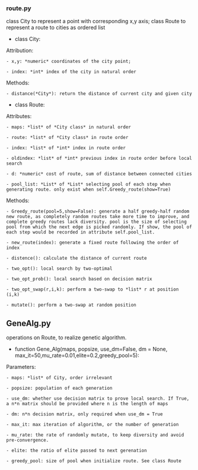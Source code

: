 ### route.py

class City to represent a point with corresponding x,y axis; class Route to represent a route to cities as ordered list

- class City: 

Attribution: 

	- x,y: *numeric* coordinates of the city point; 

	- index: *int* index of the city in natural order

Methods:

	- distance(*City*): return the distance of current city and given city  

- class Route:

Attributes: 

	- maps: *list* of *City class* in natural order

	- route: *list* of *City class* in route order

	- index: *list* of *int* index in route order

	- oldindex: *list* of *int* previous index in route order before local search

	- d: *numeric* cost of route, sum of distance between connected cities

	- pool_list: *List* of *List* selecting pool of each step when generating route. only exist when self.Greedy_route(show=True)

Methods:

	- Greedy_route(pool=5,show=False): generate a half greedy-half random new route, as completely random routes take more time to improve, and complete greedy routes lack diversity. pool is the size of selecting pool from which the next edge is picked randomly. If show, the pool of each step would be recorded in attribute self.pool_list.

	- new_route(index): generate a fixed route following the order of index 

	- distence(): calculate the distance of current route

	- two_opt(): local search by two-optimal 

	- two_opt_prob(): local search based on decision matrix

	- two_opt_swap(r,i,k): perform a two-swap to *list* r at position (i,k)

	- mutate(): perform a two-swap at random position


## GeneAlg.py

operations on Route, to realize genetic algorithm.

- function Gene_Alg(maps, popsize, use_dm=False, dm = None, max_it=50,mu_rate=0.01,elite=0.2,greedy_pool=5):

Parameters:

	- maps: *list* of City, order irrelevant

	- popsize: population of each generation

	- use_dm: whether use decision matrix to prove local search. If True, a n*n matrix should be provided where n is the length of maps

	- dm: n*n decision matrix, only required when use_dm = True 

	- max_it: max iteration of algorithm, or the number of generation

	- mu_rate: the rate of randomly mutate, to keep diversity and avoid pre-convergence.

	- elite: the ratio of elite passed to next gerenation

	- greedy_pool: size of pool when initialize route. See class Route


